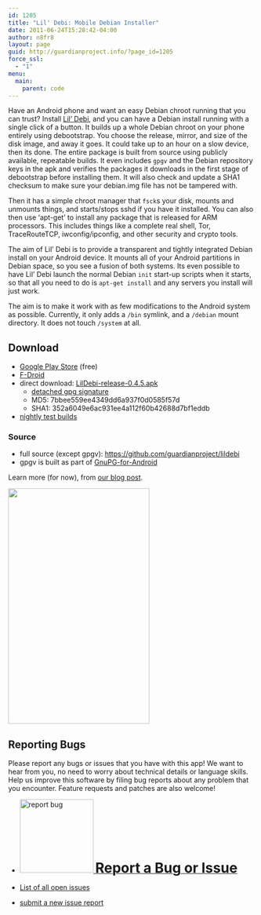 ```yaml
---
id: 1205
title: "Lil' Debi: Mobile Debian Installer"
date: 2011-06-24T15:28:42-04:00
author: n8fr8
layout: page
guid: http://guardianproject.info/?page_id=1205
force_ssl:
  - "1"
menu:
  main:
    parent: code
---
```

Have an Android phone and want an easy Debian chroot running that you can trust? Install [Lil’ Debi](https://github.com/guardianproject/lildebi), and you can have a Debian install running with a single click of a button. It builds up a whole Debian chroot on your phone entirely using debootstrap. You choose the release, mirror, and size of the disk image, and away it goes. It could take up to an hour on a slow device, then its done. The entire package is built from source using publicly available, repeatable builds. It even includes `gpgv` and the Debian repository keys in the apk and verifies the packages it downloads in the first stage of debootstrap before installing them. It will also check and update a SHA1 checksum to make sure your debian.img file has not be tampered with.

Then it has a simple chroot manager that `fsck`s your disk, mounts and unmounts things, and starts/stops sshd if you have it installed. You can also then use ‘apt-get’ to install any package that is released for ARM processors. This includes things like a complete real shell, Tor, TraceRouteTCP, iwconfig/ipconfig, and other security and crypto tools.

The aim of Lil&#8217; Debi is to provide a transparent and tightly integrated Debian install on your Android device. It mounts all of your Android partitions in Debian space, so you see a fusion of both systems. Its even possible to have Lil&#8217; Debi launch the normal Debian `init` start-up scripts when it starts, so that all you need to do is `apt-get install` and any servers you install will just work.

The aim is to make it work with as few modifications to the Android system as possible. Currently, it only adds a `/bin` symlink, and a `/debian` mount directory. It does not touch `/system` at all.

## Download

  * <a href="https://play.google.com/store/apps/details?id=info.guardianproject.lildebi" target="_blank">Google Play Store</a> (free)
  * <a href="https://f-droid.org/repository/browse/?fdfilter=lildebi&#038;fdid=info.guardianproject.lildebi" target="_blank">F-Droid</a>
  * direct download: [LilDebi-release-0.4.5.apk](https://guardianproject.info/releases/LilDebi-release-0.4.5.apk) 
      * [detached gpg signature](https://guardianproject.info/releases/LilDebi-release-0.4.5.apk.asc)
      * MD5: 7bbee559ee4349dd6a937f0d0585f57d
      * SHA1: 352a6049e6ac931ee4a112f60b42688d7bf1eddb
  * [nightly test builds](https://guardianproject.info/builds/LilDebi/ "nightly test builds")

### Source

  * full source (except gpgv): <a href="https://github.com/guardianproject/lildebi" target="_blank">https://github.com/guardianproject/lildebi</a>
  * gpgv is built as part of <a href="https://github.com/guardianproject/gnupg-for-android" title="GnuPG-for Android source repo" target="_blank">GnuPG-for-Android</a>

Learn more (for now), from [our blog post](https://guardianproject.info/2011/06/18/easy-installer-for-debian-on-android/).

<img class="alignnone" src="https://guardianproject.info/wp-content/uploads/2011/06/LilDebiInstalling.png" alt="" width="288" height="480" /> 

## Reporting Bugs

Please report any bugs or issues that you have with this app! We want to hear from you, no need to worry about technical details or language skills. Help us improve this software by filing bug reports about any problem that you encounter. Feature requests and patches are also welcome!

  * [<img src="https://guardianproject.info/wp-content/uploads/2011/02/reportbug-150x150.jpg" alt="report bug" width="150" height="150" class="size-thumbnail wp-image-12362" srcset="https://guardianproject.info/wp-content/uploads/2011/02/reportbug-150x150.jpg 150w, https://guardianproject.info/wp-content/uploads/2011/02/reportbug-100x100.jpg 100w, https://guardianproject.info/wp-content/uploads/2011/02/reportbug-200x200.jpg 200w, https://guardianproject.info/wp-content/uploads/2011/02/reportbug.jpg 225w" sizes="(max-width: 150px) 100vw, 150px" /> <strong style="font-size: 200%">Report a Bug or Issue</strong>](https://github.com/guardianproject/lildebi/issues/new)

  * <a href="https://github.com/guardianproject/lildebi/issues" title="Issue Tracker" target="_blank">List of all open issues</a>
  * <a href="https://github.com/guardianproject/lildebi/issues/new" title="New Issue Tracker" target="_blank">submit a new issue report</a>